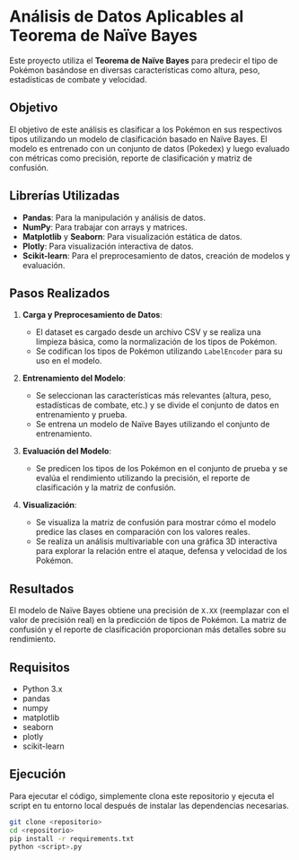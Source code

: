  # Análisis de Datos Aplicables al Teorema de Naïve Bayes

Este proyecto utiliza el **Teorema de Naïve Bayes** para predecir el tipo de Pokémon basándose en diversas características como altura, peso, estadísticas de combate y velocidad.

## Objetivo

El objetivo de este análisis es clasificar a los Pokémon en sus respectivos tipos utilizando un modelo de clasificación basado en Naïve Bayes. El modelo es entrenado con un conjunto de datos (Pokedex) y luego evaluado con métricas como precisión, reporte de clasificación y matriz de confusión.

## Librerías Utilizadas

- **Pandas**: Para la manipulación y análisis de datos.
- **NumPy**: Para trabajar con arrays y matrices.
- **Matplotlib** y **Seaborn**: Para visualización estática de datos.
- **Plotly**: Para visualización interactiva de datos.
- **Scikit-learn**: Para el preprocesamiento de datos, creación de modelos y evaluación.

## Pasos Realizados

1. **Carga y Preprocesamiento de Datos**: 
   - El dataset es cargado desde un archivo CSV y se realiza una limpieza básica, como la normalización de los tipos de Pokémon.
   - Se codifican los tipos de Pokémon utilizando `LabelEncoder` para su uso en el modelo.

2. **Entrenamiento del Modelo**: 
   - Se seleccionan las características más relevantes (altura, peso, estadísticas de combate, etc.) y se divide el conjunto de datos en entrenamiento y prueba.
   - Se entrena un modelo de Naïve Bayes utilizando el conjunto de entrenamiento.

3. **Evaluación del Modelo**: 
   - Se predicen los tipos de los Pokémon en el conjunto de prueba y se evalúa el rendimiento utilizando la precisión, el reporte de clasificación y la matriz de confusión.

4. **Visualización**:
   - Se visualiza la matriz de confusión para mostrar cómo el modelo predice las clases en comparación con los valores reales.
   - Se realiza un análisis multivariable con una gráfica 3D interactiva para explorar la relación entre el ataque, defensa y velocidad de los Pokémon.

## Resultados

El modelo de Naïve Bayes obtiene una precisión de `X.XX` (reemplazar con el valor de precisión real) en la predicción de tipos de Pokémon. La matriz de confusión y el reporte de clasificación proporcionan más detalles sobre su rendimiento.

## Requisitos

- Python 3.x
- pandas
- numpy
- matplotlib
- seaborn
- plotly
- scikit-learn

## Ejecución

Para ejecutar el código, simplemente clona este repositorio y ejecuta el script en tu entorno local después de instalar las dependencias necesarias.

```bash
git clone <repositorio>
cd <repositorio>
pip install -r requirements.txt
python <script>.py
